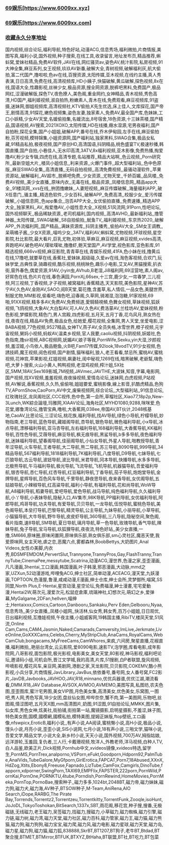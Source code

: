 <h3><a href="https://www.6009xx.xyz">69娱乐[https://www.6009xx.xyz]</a></h3>
<h3><a href="https://www.6009xx.com">69娱乐[https://www.6009xx.com]</a></h3>
<h3><a href="https://panmingguang2019.github.io/share/kcgc">收藏永久分享地址</a></h3>



国内视频,综合论坛,福利导航,特色好站,动漫ACG,信息秀场,福利微拍,片商情报,美图写真,福利小说,国外视频,种子搜索,在线工具,收录留言,地址发布页,精品推荐,蝌蚪窝,爱妹社精品,免费AV软件,JAV在线,网红骚货av,姿色AV,桃汁影院,私房视频,91大神全集,麻豆系列,女王视频,玖玖AV新番,破解大全,青树视频,破解福利灰,航大偷拍,富二代国产,撸啦啦,色av在线,百搜资源,太阳传媒,亚木视频,在线约主播,真人秀表演,日日高清,免费在线,高清视频库,HD小姨子,快猫破解,黄瓜破解,探色视频,8x在线,国语大全,性趣影视,丝袜少女,极品资源,搜全网资源,脱裤吧黑料,免费国产,极品网红,涩漫破解版,探色TV,夜色撩人,美色阁,重金网约,女神精品,青木视频,秀色高清,HD国产,福利姬视频,淑自拍热,粉嫩素人,青木在线,免费观看,麻豆视频库,91盗摄,迷妹网,御姐视频库,高清视频社,KTV偷拍,K先生优选,床上佳人,文库探花,国产帝王,剧情高清,91探花,嫩色视频集,姿色友妻,独家素人,免费AV,最全国产库,色妹妹,工口小妖精,少女AV天堂,名媛偷拍集,名媛流出,8号宿舍,18色资源,十三妹茶楼,国产精品,国语视频,AV搜索,2021XOXO,太阳传媒,HD在线播,癮水湿源,宅男夜福利,国产自拍粉,探花全集,国产小姐姐,破解APP,番号在线,乔木伊甸园,左手在线,麻豆偷拍粉,芬芳视频,模特锦集,小姐资源网,国产福利站,独家黑料,SWAG合集,极品女私藏,91精品私拍,极夜视频,国产原创HD,高清国语,抖阴精品,桃色盛宴TV,极速秒播,韩国直播,国产自拍,小巷佳人,无水印高清,3ATV,8x福利视频,亚木影像,免费热播,掏爱撸AV,粉少女专辑,四虎在线,高清专题,名站推荐,,精品大站啊,,色云视频,,Porn研究所,,最新空姐大片,,楼凤小姐信息,,利来资源,,火爆门事件,,超大型福利站,,色中色原版,,麻豆SWAG全集,,高清直播,,无码自拍视频,,高清免費视频,,最骚动漫软件,,苹果资源站,,破解福利,,AV超市,,脱裤吧免费,,少女资源,,尤物天堂,,千娇百媚,,品凤楼,,免费AV视频,,美少女直播,,原味内衣,,无毒在线,,极品资源,,凤楼信息网,,精品app大全,,91楼凤网,,xvs在线,,拚团撸嫩妹,,人妻短视频,,麻豆传媒破解,,海量福利APP,,破X任意门,,骚主播,,精选色软件,,少女百科,,破解APP,,免费高清,,校服少女,,爱污传媒破解,,小姐信息网,,色app集合,,泡否APP大全,,女优偷拍直播,,免费速播,,精选APP大全,,独家黑料,,AV,,掏爱撸AV,,小姐性息大全,,X视频,51风流网,91Porn,性吧论坛,国外视频聊天,,极品稀缺资源,,老司机福利,国内视频,,高清AVHD,,最新福利站,,撸管神器,,太阳传媒,,SWAG破解,,S8自拍偷拍,,鱿鱼TV,,福利姬视频,,东京热2020,,破解APP,,外流福利网,,国产精品,,满妹资源库,,抖阴主播秀,,偷拍AV大全,,SM女王调教,,呆萌橘子酱,,少女X资源,,喵呜少女,,3ATV,福利AV,蝌蚪窝,尤物视频,环球视频,星空影院,杜比影院,最大看片,巨乳尤物,初体验,草麻豆,麻豆视频,麻豆视频,xvides高清,奔跑吧AV,破色吧AV,噗呲噗呲,撸撸虾,鲍天堂国产,AV学堂,视色影库,亚色影库,91精选视频,666vv视频,麻豆影院,青青草在线,青娱乐视频,41FA,色小妹在线,撸黄瓜在线,17撸吧,就要草在线,香蕉社,爱妹妹,超级碰,久爱av在线,淘色客视频,合欢门,玩妹学堂,古典性录,骑趣视频,酷乐视频,桃桃映色,趣乐小电影,艾叉AV,黑貓搜索,扒衣街,窗外春色,偶爱资源,91AV,小yin虫,AVhub,B老湿,Ji8福利网,69涩营地,素人阁av,好屌色在线,色片片在线,春色满园,PornXj,66sex,十三宫,鹿少女,一帘春梦,三儿视频,阿三视频,丁香视频,才子视频,被窝福利,香蕉精选,天天影院,美色影院,星神AV,苏宁AV,久色AV,金刚AV,SAOO,阅B天堂,菊花撸,含羞草,私人情侣,一品女色,美腿世界,制服尤物,MM影视,偷看吧,嗨色吧,迎春阁,久草网,骑湘湿,泡泡糖,91家视频,69啪,91XX视频,精多多AV,免费AV,免费频道,愛騎騎視頻,色舞女视频,草妹视频,狐妖视频,飞鸽视频,大象AV,大白梨AV,可人AV,久色AV,费洛蒙AV,兰桂坊AV,爱妹视频,粉色影视,梦蝶影院,精色门,男人宫殿,四虎影视,五月天,五月丁香,花鸟风月,熟女热在线,夜夜在线,精品AV免费,极品女色,给她爱,樱花视频,全集网,男人天堂,坐爱电影,涩BABA视频,77色视频,9527精品,女神TV,燕子AV,全员失格,冰雪世界,橙子视频,元宇宙视频,舅妈小视频,蚂蚁AV,温柔乡视频,官人我要,caoliu视频,抖阴视频,妖姬社,色色指南,撸sir视频,ABC视频网,妩媚AV,娘子等我,PornWife,Sexku,yin大湿,汐颜视频,羞涩姬,小鸟依人,极品鲍鱼,火B吧,Fam17传媒,92look,18vodTV,91少女视频,色誘技師,魔王视频,阅色视频,国产剧情,猫咪福利,狼人,老王看看,禁忌所,蜜桃AV,蜜桃视频,花神宫,苹果影视,红姐视频,飙妻社,闺中秘视,1269在线,暗黑破解,老爺幫,嗨色吧,大萝卜搜索,火山小黄人,鸭鸭视频,老湿鸡视频,榨汁姐,5X社区,5MM,18AV,Sex169影城,7M视频,JAVmec,JAVTHE,大波妹,知音,字幕,电影网,国产视频,找XV视频,羞羞视频,夜夜操视频,爱情岛论坛,迷妹网,白虎视频,P站视频,AV解说,香蕉视频,久久热,偷偷啪,姐姐要爱,蜜桃影像,線上影音,扒酷虎精品,色狗TV,APornShow,CaoPorn,AV中文,废柴视频网,综合论坛,,大型福利站,,91信息论坛,红玫瑰社区,龙凤阁社区,CCC视传,色中色,第一会所,草榴社区,Xiao77,18p2p,New-3Lunch,WK綜合論壇,玛雅网,XIAAV论坛,海角社区,MYHD1080,9288,咪咪爱,色花堂,娜鲁湾论坛,撸管宝典,噜啦,大香蕉网,038ee,帝国AV,BT伙计,2048核基地,CaoAV,比思论坛,三涩论坛,桃花族,福利导航,找AV导航,绿色小导航,柠檬导航,妙物指南,老三导航,蓝色导航,藏姬阁导航,杏导航,银色导航,微色福利导航,小x导航,冰点导航,漂移福利导航,亚马杏导航,左右福利导航,168福利导航,大香蕉导航,KK福利导航,百性色导航,艾薇导航,麻豆导航,枫无痕导航,黑鲨导航,b多多导航,夜色福利导航,迷妹福利导航,望春阁导航,佳丽阁导航,小仙女导航,外星人导航,啪教授导航,青年涩导航,火车导航,王者导航,大二导航,熊二导航,苏三导航,8090导航,999导航,34精品导航,567福利导航,1818福利导航,7K福利导航,八度导航,D9导航,七妹导航,七匹狼导航,古云导航,波妞导航,波比导航,米君导航,冈本导航,快播导航,水多多导航,北极熊导航,午马福利导航,极光导航,飞流导航,飞机导航,机器猫导航,吾爱福利导航,银杏导航,杏仁导航,红杏导航,红豆福利导航,丁香导航,茄子导航,炮炮堂导航,金牌导航,星辉导航,百色风车导航,千里导航,静夜思导航,夜来香导航,女优阁导航,五姑娘导航,小辣椒导航,红高粱导航,福利小导航,有福利导航,花和尚导航,WoW导航,A8福利导航,稻妻导航,爱吧导航,爱色导航,战马导航,纯色福利导航,久久福利导航,小丫导航,小表妹导航,隐秘入口,AV集市,98K导航,PP福利导航,女优福利导航,阿郎导航,鸡哥导航,功夫导航,有爱导航,贝贝导航,一龙导航,伍悦导航,蜜桃色导航,美色阁导航,本垒打导航,巴黎导航,精灵导航,公主导航,九妹导航,小丽导航,小草导航,小猫猫导航,大牛导航,野牛导航,皮皮虾导航,360导航,三八导航,隐秘空间,聚色阁,看片指南,速8导航,SM导航,夏日导航,璃月导航,草一色导航,玫瑰导航,香气导航,辣妹导航,兔子导航,宝马导航,玖狐狸导航,夜夜流,特色好站,,美少女直播,一撸,SM666,原味圈,原味闲置网,原味俱乐部,熟女俱乐部,sm心灵社区,魔恶天使,我爱原味网,女主天地,虐之恋,恶魔六点,雾都森林,BoobBettys,大奶图片,Anal Videos,女性の美脚,内衣秀,BDSMFEMDOM,PervertSlut,Trannyone,TrannyPros,Gay,FlashTranny,TrannyTube,CinemaPee,messytube,Scatrina,动漫ACG,漫世界,色漫之家,歪歪漫画,凡凡漫画,3hentai,工口漫画,韩国漫画,叶子韩漫,邪恶漫画,大动脉,mmd之家,UZXun,52动漫游戏,哔哩兔ACG,绅士社区,简单动漫,ACEACG,漫天堂,九妖漫画,TOPTOON,色漫屋,鲁漫,咸咸动漫,E漫画,绅士仓库,绅士会所,灵梦御所,喵窝,SS同盟,North Plus,E-Hentai,星宫动漫,星空论坛,免费福漫,紳士漫畫,宅宅愛動漫,Hentai2W,萌次元,漫爱次元,松鼠症倉庫,琉璃神社,幻想次元,萌幻之乡,爱弹幕,MyGalgame,2DFan,hellven,喵绅士,Hentaixxx,Comics,Cartoon,Danbooru,Sankaku,Perv Eden,Gelbooru,Nyaa,信息秀场,,美少女直播,,凤楼小姐网,,快活林,仙女秀,韩女秀,百万小姐姐,日日观优,日出福利视频,互撸娃视频,午夜主播,小姐威客网,19韩国主播,RibiTV,楼凤天堂,51风流,Online Cam,Cams,CAM4,Jasmin,Naked,Camarads,Camversity,ImLive,Jerkmate,LiveOnline,GoXXXCams,Celebs,Cherry,MyStripClub,AnaCams,RoyalCams,WebCamClub,bongacams,MyFreeCams,CamWhores,来疯,六间房,聚星直播,花椒直播,福利微拍,,艳丽台湾女,云云影院,爱8090电影,速影TV,泡学圈,库看电影,成年影院网,八哥影视,面包影院,极光影视,电影美女,美女天堂,80影视,神马影视,福利吧论坛,邀请码小组,司机会所,晋江文学城,我的高清,片库,51搜剧,白P者联盟,旋风视频,哔嘀影视,樱花风车,亲豆网,美剧网,港剧之家,天龙影院,贝贝影院,COKEMV,酷小熊影视,小兵分享,片商情报,JavLibrary,JavBus,依依番号,番号网,女人番号窝,FC2影片,JavDB,Javbooks,JAVHOO,JAV,R18,minnano,优优兵器谱,优优江湖,潮流看看,DMM.R18,JAV Database,AVSOX,AVMOO,AVMEMO,美图写真,私图坊,农夫色图,歪歪图库,蜜汁宅男图,美女VIP图,月色美女集,高清美女,优色美女,乐窝图,一图吧,秀人网,秀色写真,18少女团,盘丝仙女图,哔哔奈奈,蟹不肉,第一美图网,乐物吧,丝图阁,情涩图吧,五月天X图,mm高清图片,奶图,91涩图,91自拍论坛,MMKK,图片集,仙女库,秀色女神,炫美社,街拍铺,街拍第一站,魔镜摄影,启明星摄影,不羞涩,妹子图,特色美女图,国模,國模網,國模私拍,模特美图,提姆正妹版,ftop壁纸,エロ画像,nfswpicx,EroticB,福利小说,,有声小说,AA阅读,蜜桃臀小说,高H小说,极品小说,馒头小说,月亮小说,歪歪小说,SIS小说网,七月小说,18有声小说,三啪文学,猫咪小说,吾爱文学,精品文学,小说大全,新乡村小说,天天小说,国外视频,700万AV,拇指姑娘,远洋游轮,玉羞园,复仇者,三人行,卡戴珊视频,牧洋人,外教老师,洋马视频,白种人TV,白人品鉴,欧美正片,Dick视频,Pornhub中文,xvideos镜像,xvideos特选,留学生,PornMS,PornTrex,analporno,VSPorn,eFukt,Goodporn,Hdporn92,PalmTube,AnalVids,TubeGalore,MyGfporn,GirlErotica,FAPCAT,Porn7,18Abused,XXnX,HdZog,Xtits,Ebony8,Freeuse,Fapnado,LizTube,CamFox,Camgirls,DinoTube,fapporn,xdporner,SwingPorn,TAXI69,EMPFlix,FAPSTER,222porn,PornWild,PornKai,PornOne,PORNKTU,4tube,Porndish,PornRewind,HomeMovies,PornMeka,PornTop,PornoBae,搜索种子,,磁力多多,1024bt,2048BT,磁力帝,磁力妹妹,磁力狗,磁力犬,磁力海,AV种子,BTSOW种子,M-Team,AniRena,AIO Search,iDope,RARBG,The Pirate Bay,Torrends,Torrentz2,Torrentzeu,Torrentkitty,TorrentFunk,Zooqle,isoHunt,JoJoDL,TokyoToshokan,BitSearch,1337x,SBT,雨花阁,移花宫,种子搜,搜番,无极磁链,无线磁力,老王磁力,吴签磁力,找磁力,搜磁力,小草磁力,磁力蜘蛛,磁力引擎,磁力链,磁力树,磁力湾,磁力天堂,磁力社区,磁力百科,磁力管家,磁力王,磁力猫,磁力熊猫,磁力狗,磁力狗狗,磁力宝宝,磁力爬,磁力风,磁力电影,磁力星球,磁力天堂,磁力岛,磁力星,磁力狗,磁力猫,磁力狐,838888,SkrBT,BT1207,BT狗子,老牛BT,Btdad,BT聚合搜,BTMET,BTMirror,BTFUK,BTXYZ,BtHaha,BT联盟,BT社,BT吃力,BT包菜
